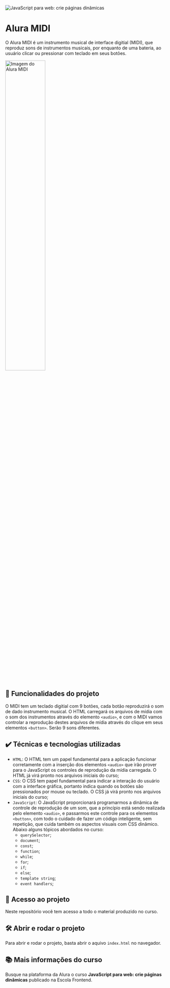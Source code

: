 ![JavaScript para web: crie páginas dinâmicas](https://user-images.githubusercontent.com/3089882/136042927-247c4863-2c87-44d2-a6f9-116e2d4087b1.png)

# Alura MIDI

O Alura MIDI é um instrumento musical de interface digitial (MIDI), que reproduz sons de instrumentos musicais, por enquanto de uma bateria, ao usuário clicar ou pressionar com teclado em seus botões.

<img src="https://user-images.githubusercontent.com/3089882/136043109-1fc85faa-8cfb-4056-a144-98f0f75c2565.png" alt="Imagem do Alura MIDI" width="50%">


## 🔨 Funcionalidades do projeto

O MIDI tem um teclado digitial com 9 botões, cada botão reproduzirá o som de dado instrumento musical. O HTML carregará os arquivos de mídia com o som dos instrumentos através do elemento `<audio>`, e com o MIDI vamos controlar a reprodução destes arquivos de mídia através do clique em seus elementos `<button>`. Serão 9 sons diferentes.

## ✔️ Técnicas e tecnologias utilizadas

- `HTML`: O HTML tem um papel fundamental para a aplicação funcionar corretamente com a inserção dos elementos `<audio>` que irão prover para o JavaScript os controles de reprodução da mídia carregada. O HTML já virá pronto nos arquivos iniciais do curso;
- `CSS`: O CSS tem papel fundamental para indicar a interação do usuário com a interface gráfica, portanto indica quando os botões são pressionados por mouse ou teclado. O CSS já virá pronto nos arquivos iniciais do curso;
- `JavaScript`: O JavaScript proporcionará programarmos a dinâmica de controle de reprodução de um som, que a princípio está sendo realizada pelo elemento `<audio>`, e passarmos este controle para os elementos `<button>`, com todo o cuidado de fazer um código inteligente, sem repetição, que cuida também os aspectos visuais com CSS dinâmico. Abaixo alguns tópicos abordados no curso:
  - `querySelector`;
  - `document`;
  - `const`;
  - `function`;
  - `while`;
  - `for`;
  - `if`;
  - `else`;
  - `template string`;
  - `event handlers`;

## 📁 Acesso ao projeto

Neste repositório você tem acesso a todo o material produzido no curso.

## 🛠️ Abrir e rodar o projeto

Para abrir e rodar o projeto, basta abrir o aquivo `index.html` no navegador.

## 📚 Mais informações do curso

Busque na plataforma da Alura o curso **JavaScript para web: crie páginas dinâmicas** publicado na Escola Frontend.
